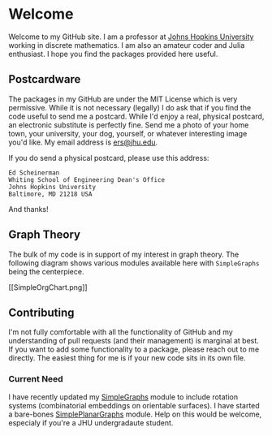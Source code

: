 # Welcome

Welcome to my GitHub site. I am a professor at [Johns Hopkins University](https://www.jhu.edu/) working in discrete mathematics. I am also 
an amateur coder and Julia enthusiast. I hope you find the packages provided here useful.

## Postcardware

The packages in my GitHub are under the MIT License which is very permissive. While it is not necessary (legally)
I do ask that if you find the code useful to send me a postcard. While I'd enjoy a real, physical postcard, an
electronic substitute is perfectly fine. Send me a photo of your home town, your university, your dog, yourself, or whatever
interesting image you'd like. My email address is <ers@jhu.edu>.

If you do send a physical postcard, please use this address:
```
Ed Scheinerman
Whiting School of Engineering Dean's Office
Johns Hopkins University
Baltimore, MD 21218 USA
```
And thanks!

## Graph Theory

The bulk of my code is in support of my interest in graph theory. The following diagram shows various modules available 
here with `SimpleGraphs` being the centerpiece.

[[SimpleOrgChart.png]]

## Contributing

I'm not fully comfortable with all the functionality of GitHub and my understanding of pull requests (and their management)
is marginal at best. If you want to add some functionality to a package, please reach out to me directly. The easiest 
thing for me is if your new code sits in its own file.

### Current Need

I have recently updated my [SimpleGraphs](https://github.com/scheinerman/SimpleGraphs.jl) module to include rotation
systems (combinatorial embeddings on orientable surfaces). I have started a bare-bones 
[SimplePlanarGraphs](https://github.com/scheinerman/SimplePlanarGraphs.jl) module. 
Help on this would be welcome, especialy if you're a JHU undergradaute student.



<!--
**scheinerman/scheinerman** is a ✨ _special_ ✨ repository because its `README.md` (this file) appears on your GitHub profile.

Here are some ideas to get you started:

- 🔭 I’m currently working on ...
- 🌱 I’m currently learning ...
- 👯 I’m looking to collaborate on ...
- 🤔 I’m looking for help with ...
- 💬 Ask me about ...
- 📫 How to reach me: ...
- 😄 Pronouns: ...
- ⚡ Fun fact: ...
-->
